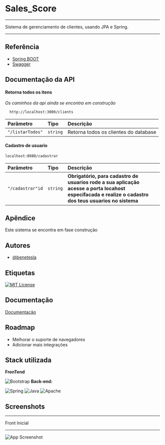 # Sales_Score

---

Sistema de gerenciamento de clientes, usando JPA e Spring.

---

## Referência

- [Spring BOOT](https://spring.io/)
- [Swagger](https://swagger.io/)

## Documentação da API

#### Retorna todos os itens

*Os caminhos da api ainda se encontra em construção*

```http
  http://localhost:3000/clients
```

| Parâmetro  | Tipo       | Descrição |
| :---------- | :--------- | :---------- |
| `"/listarTodos"` | `string` |       Retorna todos os clientes do database      |

#### Cadastro de usuario

```http
localhost:8080/cadastrar
```

| Parâmetro         | Tipo       | Descrição                                                                                                                                                     |
| :----------------- | :--------- | :-------------------------------------------------------------------------------------------------------------------------------------------------------------- |
| `"/cadastrar"id` | `string` | **Obrigatório, para cadastro de usuarios rode a sua aplicação acesse a porta locahost especifacada e realize o cadastro dos teus usuarios no sistema** |

## Apêndice

Este sistema se encontra em fase construção

## Autores

- [@benetesla](https://github.com/benetesla)

## Etiquetas

[![MIT License](https://img.shields.io/badge/License-MIT-green.svg)](https://choosealicense.com/licenses/mit/)

## Documentação

[Documentação](https://link-da-documentação)

## Roadmap

- Melhorar o suporte de navegadores
- Adicionar mais integrações

## Stack utilizada

**FronTend**

![Bootstrap](https://img.shields.io/badge/Bootstrap-563D7C?style=for-the-badge&logo=bootstrap&logoColor=white)
**Back-end:**

![Spring](https://img.shields.io/badge/Spring_Boot-F2F4F9?style=for-the-badge&logo=spring-boot)
![Java](https://img.shields.io/badge/java-%23ED8B00.svg?style=for-the-badge&logo=java&logoColor=white)
![Apache](https://img.shields.io/badge/Apache-D22128?style=for-the-badge&logo=Apache&logoColor=white)


## Screenshots

***
Front Inicial
***

![App Screenshot](https://user-images.githubusercontent.com/78994881/233509185-f69e1211-3a48-462c-aca0-0c52244dbc6f.png)
